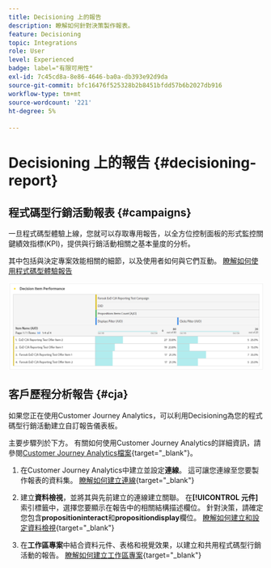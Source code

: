 ```yaml
---
title: Decisioning 上的報告
description: 瞭解如何針對決策製作報表。
feature: Decisioning
topic: Integrations
role: User
level: Experienced
badge: label="有限可用性"
exl-id: 7c45cd8a-8e86-4646-ba0a-db393e92d9da
source-git-commit: bfc16476f525328b2b8451bfdd57b6b2027db916
workflow-type: tm+mt
source-wordcount: '221'
ht-degree: 5%

---
```



# Decisioning 上的報告 {#decisioning-report}

## 程式碼型行銷活動報表 {#campaigns}

一旦程式碼型體驗上線，您就可以存取專用報告，以全方位控制面板的形式監控關鍵績效指標(KPI)，提供與行銷活動相關之基本量度的分析。

其中包括與決定專案效能相關的細節，以及使用者如何與它們互動。 [瞭解如何使用程式碼型體驗報告](../reports/campaign-global-report-cja-code.md)

![](../reports/assets/cja-decisioning-item-performance.png)

## 客戶歷程分析報告 {#cja}

如果您正在使用Customer Journey Analytics，可以利用Decisioning為您的程式碼型行銷活動建立自訂報告儀表板。

主要步驟列於下方。 有關如何使用Customer Journey Analytics的詳細資訊，請參閱[Customer Journey Analytics檔案](https://experienceleague.adobe.com/en/docs/analytics-platform/using/cja-landing){target="_blank"}。

1. 在Customer Journey Analytics中建立並設定&#x200B;**連線**。 這可讓您連線至您要製作報表的資料集。 [瞭解如何建立連線](https://experienceleague.adobe.com/en/docs/analytics-platform/using/cja-connections/create-connection){target="_blank"}

1. 建立&#x200B;**資料檢視**，並將其與先前建立的連線建立關聯。 在&#x200B;**[!UICONTROL 元件]**&#x200B;索引標籤中，選擇您要顯示在報告中的相關結構描述欄位。 針對決策，請確定您包含&#x200B;**propositioninteract**&#x200B;和&#x200B;**propositiondisplay**&#x200B;欄位。 [瞭解如何建立和設定資料檢視](https://experienceleague.adobe.com/en/docs/analytics-platform/using/cja-dataviews/create-dataview){target="_blank"}

1. 在&#x200B;**工作區專案**&#x200B;中結合資料元件、表格和視覺效果，以建立和共用程式碼型行銷活動的報告。 [瞭解如何建立工作區專案](https://experienceleague.adobe.com/en/docs/analytics-platform/using/cja-workspace/build-workspace-project/create-projects){target="_blank"}
